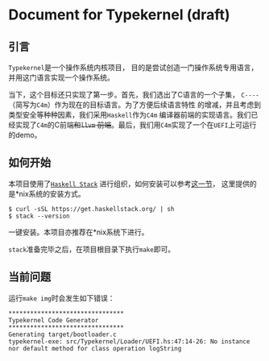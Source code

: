 # Document for Typekernel (draft)

## 引言

`Typekernel`是一个操作系统内核项目，
目的是尝试创造一门操作系统专用语言，并用这门语言实现一个操作系统。

当下，这个目标还只实现了第一步。首先，我们选出了C语言的一个子集，
`C----`（简写为`C4m`）作为现在的目标语言。为了方便后续语言特性
的增减，并且考虑到类型安全等种种因素，我们采用`Haskell`作为`C4m`
编译器前端的实现语言。我们已经实现了`C4m`的C前端<del>和`llvm`
前端</del>。最后，我们用`C4m`实现了一个在`UEFI`上可运行的demo。

## 如何开始

本项目使用了[`Haskell Stack`](https://docs.haskellstack.org/en/stable/README/)
进行组织，如何安装可以参考[这一节](https://docs.haskellstack.org/en/stable/README/#how-to-install)，
这里提供的是*nix系统的安装方式。

```
$ curl -sSL https://get.haskellstack.org/ | sh
$ stack --version
```

一键安装。本项目亦推荐在*nix系统下进行。

`stack`准备完毕之后，在项目根目录下执行`make`即可。

## 当前问题

运行`make img`时会发生如下错误：
```
********************************
Typekernel Code Generator
********************************
Generating target/bootloader.c
typekernel-exe: src/Typekernel/Loader/UEFI.hs:47:14-26: No instance nor default method for class operation logString
```